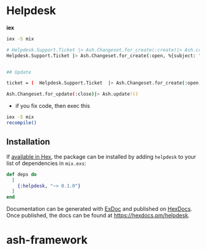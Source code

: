 # Helpdesk

**iex**
```bash
iex -S mix

# Helpdesk.Support.Ticket |> Ash.Changeset.for_create(:create)|> Ash.create!()
Helpdesk.Support.Ticket |> Ash.Changeset.for_create(:open, %{subject: "My mouse won't click!"}) |> Ash.create!()


## Update

ticket = (  Helpdesk.Support.Ticket  |> Ash.Changeset.for_create(:open, %{subject: "My mouse won't click!"})  |> Ash.create!())

Ash.Changeset.for_update(:close)|> Ash.update!()
```

- if you fix code, then exec this
```bash
iex -S mix
recompile()
```

## Installation

If [available in Hex](https://hex.pm/docs/publish), the package can be installed
by adding `helpdesk` to your list of dependencies in `mix.exs`:

```elixir
def deps do
  [
    {:helpdesk, "~> 0.1.0"}
  ]
end
```

Documentation can be generated with [ExDoc](https://github.com/elixir-lang/ex_doc)
and published on [HexDocs](https://hexdocs.pm). Once published, the docs can
be found at <https://hexdocs.pm/helpdesk>.

# ash-framework
